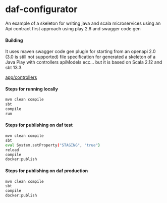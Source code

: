 # daf-configurator
An example of a skeleton for writing java and scala microservices using an Api contract first approach using play 2.6 and swagger code gen

#### Building

It uses maven swagger code gen plugin for starting from an openapi 2.0 (3.0 is still not supported) file specification for generated a skeleton of a Java Play with controllers apiModels ecc... but it is based on Scala 2.12 and sbt 13.3.

[app/controllers](controllers)


#### Steps for running locally

```sh
mvn clean compile
sbt
compile
run
```

#### Steps for publishing on daf test

```sh
mvn clean compile
sbt
eval System.setProperty("STAGING", "true")
reload
compile
docker:publish
```

#### Steps for publishing on daf production

```sh
mvn clean compile
sbt
compile
docker:publish
```